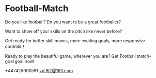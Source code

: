 # Football-Match

Do you like football?   Do you want to be a great footballer?

Want to show off your skills on the pitch like never before?

Get ready for better skill moves, more exciting goals, more responsive controls！

Ready to play the beautiful game, wherever you are? Get Football match-goal goal now!

+447425900581 vut9j2@163.com
